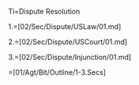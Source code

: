 
Ti=Dispute Resolution

1.=[02/Sec/Dispute/USLaw/01.md]

2.=[02/Sec/Dispute/USCourt/01.md]

3.=[02/Sec/Dispute/Injunction/01.md]

=[01/Agt/Bit/Outline/1-3.Secs]
